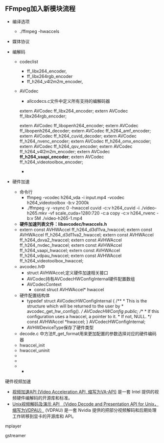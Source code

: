 ## FFmpeg加入新模块流程

- 编译选项	

  - ./ffmpeg -hwaccels

- 媒体协议

- 编解码

  - codeclist

    - ff_libx264_encoder,
    - ff_libx264rgb_encoder
    -  ff_h264_v4l2m2m_encoder,

  - AVCodec

    - allcodecs.c文件中定义所有支持的编解码器

    extern AVCodec ff_libx264_encoder;
    extern AVCodec ff_libx264rgb_encoder;

    extern AVCodec ff_libopenh264_encoder;
    extern AVCodec ff_libopenh264_decoder;
    extern AVCodec ff_h264_amf_encoder;
    extern AVCodec ff_h264_cuvid_decoder;
    extern AVCodec ff_h264_nvenc_encoder;
    extern AVCodec ff_h264_omx_encoder;
    extern AVCodec ff_h264_qsv_encoder;
    extern AVCodec ff_h264_v4l2m2m_encoder;
    extern AVCodec **ff_h264_vaapi_encoder**;
    extern AVCodec ff_h264_videotoolbox_encoder;

    - 

- 硬件加速

  - 命令行
    - ffmpeg -vcodec h264_vda -i input.mp4 -vcodec h264_videotoolbox -b:v 2000k 
    - ./ffmpeg -y -vsync 0 -hwaccel cuvid -c:v h264_cuvid -i ./video-h265.mkv -vf
      scale_cuda=1280:720 -c:a copy -c:v h264_nvenc -b:v 5M ./video-h265-1.mp4  
  -  **硬件加速列表文件：libavcodec/hwaccels.h**
    - extern const AVHWAccel ff_h264_d3d11va_hwaccel;
      extern const AVHWAccel ff_h264_d3d11va2_hwaccel;
      extern const AVHWAccel ff_h264_dxva2_hwaccel;
      extern const AVHWAccel ff_h264_nvdec_hwaccel;
      extern const AVHWAccel ff_h264_vaapi_hwaccel;
      extern const AVHWAccel ff_h264_vdpau_hwaccel;
      extern const AVHWAccel ff_h264_videotoolbox_hwaccel;
  - avcodec.h中
    - struct AVHWAccel;定义硬件加速相关接口
    - AVCodec持有AVCodecHWConfigInternal硬件配置数组
    - AVCodecContext
      - const struct AVHWAccel* hwaccel
  - 硬件配置结构体
    - typedef struct AVCodecHWConfigInternal {
          /**
           * This is the structure which will be returned to the user by
                * avcodec_get_hw_config().
                */
              AVCodecHWConfig public;
              /**
                * If this configuration uses a hwaccel, a pointer to it.
                     * If not, NULL.
                     */
                  const AVHWAccel *hwaccel;
      } AVCodecHWConfigInternal;
    - AVHWDeviceType保存了硬件类型
  - decode.c 中方法ff_get_format用来更加配置的参数选择对应的硬件编码器
  - hwaccel_init
  - hwaccel_uninit
  - 
  - 
  - - 

  



硬件视频加速

- [视频加速API (Video Acceleration API, 缩写为VA-API)](http://www.freedesktop.org/wiki/Software/vaapi) 是一套 Intel 提供的视频硬件编解码的开源库和标准。
- [Unix视频解码及演示 API （Video Decode and Presentation API for Unix，缩写为VDPAU）](https://www.freedesktop.org/wiki/Software/VDPAU/) (VDPAU) 是一套 Nvidia 提供的把部分视频解码和后期处理工作转移到显卡的开源库和 API。





mplayer

gstreamer